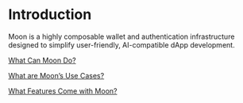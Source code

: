 # Introduction

Moon is a highly composable wallet and authentication infrastructure designed to simplify user-friendly, AI-compatible dApp development.

[What Can Moon Do?](moon-overview-d7cea3031453418b9610b3c21d3fcbe3/what-can-moon-do-74d061268b68403dbb078374c7035be4.md)

[What are Moon’s Use Cases?](moon-sdk/Moon%20Documentation%2058cadf8d24b64b3c90fb5137d98fd9c2/Moon%20Overview%20d7cea3031453418b9610b3c21d3fcbe3/What%20are%20Moon%E2%80%99s%20Use%20Cases%2045f6bdf4020641e4a8df0c81e5fdc71b.md)

[What Features Come with Moon?](moon-overview-d7cea3031453418b9610b3c21d3fcbe3/what-features-come-with-moon-0de8a91f3e534ba58c43b69528fcb84b.md)
